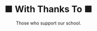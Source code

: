 ---
title: <b class="red">■</b> With Thanks To <b class="red">■</b>
id: modules/carnival/basicsponsors.md
type: module
module_type: sponsors
link: "/about/"
subtitle: "Those who support our school."
has_header: true
has_footer: false
tier_min: 0
tier_max: 2
---